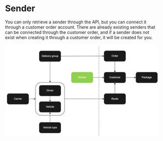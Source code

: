 # Sender

You can only retrieve a sender through the API, but you can connect it through a customer order account. There are already existing senders that can be connected through the customer order, and if a sender does not exist when creating it through a customer order, it will be created for you.

![Sender](/images/flowchart_sender.jpg)
